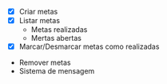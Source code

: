 - [x] Criar metas
- [x] Listar metas
    - Metas realizadas
    - Mertas abertas
- [x] Marcar/Desmarcar metas como realizadas
- Remover metas
- Sistema de mensagem